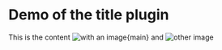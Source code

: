 # Demo of the title plugin

This is the content ![with an image](/image-1.png){main} and
![other image](/image-2.png "With title")
